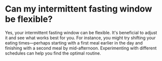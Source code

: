 # Can my intermittent fasting window be flexible?

Yes, your intermittent fasting window can be flexible. It's beneficial to adjust it and see what works best for you. For instance, you might try shifting your eating times—perhaps starting with a first meal earlier in the day and finishing with a second meal by mid-afternoon. Experimenting with different schedules can help you find the optimal routine.
